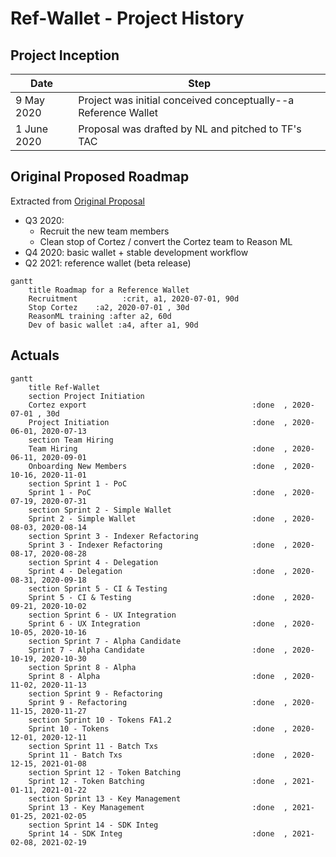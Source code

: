 # Ref-Wallet - Project History

## Project Inception

| Date | Step |
|--|--|
| 9 May 2020 | Project was initial conceived conceptually--a Reference Wallet |
| 1 June 2020 | Proposal was drafted by NL and pitched to TF's TAC |

## Original Proposed Roadmap

Extracted from [Original Proposal](/docs/artifacts/plan_for_TAC_01_06_2020.md)

  - Q3 2020:
    - Recruit the new team members
    - Clean stop of Cortez / convert the Cortez team to Reason ML
  - Q4 2020: basic wallet + stable development workflow
  - Q2 2021: reference wallet (beta release)
  
```mermaid
gantt
    title Roadmap for a Reference Wallet
    Recruitment          :crit, a1, 2020-07-01, 90d
    Stop Cortez    :a2, 2020-07-01 , 30d
    ReasonML training :after a2, 60d
    Dev of basic wallet :a4, after a1, 90d
```

## Actuals

```mermaid
gantt
    title Ref-Wallet
    section Project Initiation
    Cortez export                                     :done  , 2020-07-01 , 30d
    Project Initiation                                :done  , 2020-06-01, 2020-07-13
    section Team Hiring
    Team Hiring                                       :done  , 2020-06-11, 2020-09-01
    Onboarding New Members                            :done  , 2020-10-16, 2020-11-01
    section Sprint 1 - PoC
    Sprint 1 - PoC                                    :done  , 2020-07-19, 2020-07-31
    section Sprint 2 - Simple Wallet
    Sprint 2 - Simple Wallet                          :done  , 2020-08-03, 2020-08-14
    section Sprint 3 - Indexer Refactoring
    Sprint 3 - Indexer Refactoring                    :done  , 2020-08-17, 2020-08-28
    section Sprint 4 - Delegation
    Sprint 4 - Delegation                             :done  , 2020-08-31, 2020-09-18
    section Sprint 5 - CI & Testing
    Sprint 5 - CI & Testing                           :done  , 2020-09-21, 2020-10-02
    section Sprint 6 - UX Integration
    Sprint 6 - UX Integration                         :done  , 2020-10-05, 2020-10-16
    section Sprint 7 - Alpha Candidate
    Sprint 7 - Alpha Candidate                        :done  , 2020-10-19, 2020-10-30
    section Sprint 8 - Alpha
    Sprint 8 - Alpha                                  :done  , 2020-11-02, 2020-11-13
    section Sprint 9 - Refactoring
    Sprint 9 - Refactoring                            :done  , 2020-11-15, 2020-11-27
    section Sprint 10 - Tokens FA1.2
    Sprint 10 - Tokens                                :done  , 2020-12-01, 2020-12-11
    section Sprint 11 - Batch Txs
    Sprint 11 - Batch Txs                             :done  , 2020-12-15, 2021-01-08
    section Sprint 12 - Token Batching
    Sprint 12 - Token Batching                        :done  , 2021-01-11, 2021-01-22
    section Sprint 13 - Key Management
    Sprint 13 - Key Management                        :done  , 2021-01-25, 2021-02-05
    section Sprint 14 - SDK Integ
    Sprint 14 - SDK Integ                             :done  , 2021-02-08, 2021-02-19
```

